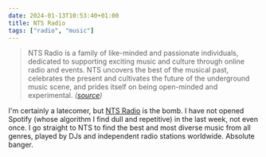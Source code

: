 ```yaml
---
date: 2024-01-13T10:53:40+01:00
title: NTS Radio
tags: ["radio", "music"]
---
```

> NTS Radio is a family of like-minded and passionate individuals, dedicated to
supporting exciting music and culture through online radio and events. NTS
uncovers the best of the musical past, celebrates the present and cultivates the
future of the underground music scene, and prides itself on being open-minded
and experimental. *([source](https://en.wikipedia.org/wiki/NTS_Radio))*

I'm certainly a latecomer, but [NTS Radio](https://www.nts.live) is the bomb. I
have not opened Spotify (whose algorithm I find dull and repetitive) in the last
week, not even once. I go straight to NTS to find the best and most diverse
music from all genres, played by DJs and independent radio stations worldwide.
Absolute banger.
